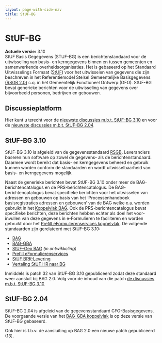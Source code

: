 ```yaml
---
layout: page-with-side-nav
title: StUF-BG
---
```

# StUF-BG

**Actuele versie:** 3.10  
StUF Basis Gegegevens (STUF-BG) is een berichtenstandaard voor de
uitwisseling van basis- en kerngegevens binnen en tussen gemeenten en
samenwerkende overheidsorganisaties. Het is gebaseerd op het Standaard
Uitwisselings Formaat ([StUF](StUF_Berichtenstandaard "wikilink")) voor
het uitwisselen van gegevens die zijn beschreven in het Referentiemodel
Stelsel Gemeentelijke Basisgegevens [ (RSGB
2.0)](Informatiemodel_Basis-_en_Kerngegevens_(RSGB) "wikilink") c.q. in
het Gemeentelijk Functioneel Ontwerp (GFO). StUF-BG bevat generieke
berichten voor de uitwisseling van gegevens over bijvoorbeeld personen,
bedrijven en gebouwen.

## Discussieplatform

Hier kunt u terecht voor de [nieuwste discussies m.b.t. StUF-BG
3.10](https://github.com/VNG-Realisatie/StUF-Standaarden/labels/StUF-BG%203.10)
en voor de [nieuwste discussies m.b.t. StUF-BG
2.04](https://github.com/VNG-Realisatie/StUF-Standaarden/labels/StUF-BG%202.04).

## StUF-BG 3.10

StUF-BG 3.10 is afgeleid van de gegevensstandaard
[RSGB](Informatiemodel_Basis-_en_Kerngegevens_(RSGB) "wikilink").
Leveranciers baseren hun software op zowel de gegevens- als de
berichtenstandaard. Daarmee wordt bereikt dat basis- en kerngegevens
beheerd en gebruik kunnen worden conform de standaarden en wordt
uitwisselbaarheid van basis- en kerngegevens mogelijk.

Naast de generieke berichten bevat StUF-BG 3.10 onder meer de
BAG-berichtencatalogus en de PRS-berichtencatalogus. De
BAG-berichtencatalogus bevat specifieke berichten voor het uitwisselen
van adressen en gebouwen op basis van het ‘Processenhandboek
basisregistraties adressen en gebouwen’ van de BAG welke o.a. worden
gebruikt in het [Koppelvlak BAG](BAG "wikilink"). Ook de
PRS-berichtencatalogus bevat specifieke berichten, deze berichten hebben
echter als doel het voor-invullen van deze gegevens in e-Formulieren te
faciliteren en worden gebruikt door het [Prefill eFormulierenservices
koppelvlak](Prefill_eFormulierenservices "wikilink"). De volgende
standaarden zijn gerelateerd met StUF-BG 3.10:

- [BAG](BAG "wikilink")
- [BAG-GBA](BAG-GBA "wikilink")
- [StUF-Geo BAG](StUF-Geo_BAG "wikilink") *(in ontwikkeling)*
- [ Prefill
  eFormulierenservices](Prefill_eFormulierenservices "wikilink")
- [StUF BRK-Levering](StUF_BRK-Levering "wikilink")
- [Vertaling StUF HR naar BG](Media:Vertaling_NHR.zip‎ "wikilink")

Inmiddels is patch 32 van StUF-BG 3.10 gepubliceerd zodat deze standaard
weer aansluit bij BAG 2.0. Volg voor de inhoud van die patch [de
discussies m.b.t. StUF-BG
3.10](https://github.com/VNG-Realisatie/StUF-Standaarden/labels/StUF-BG%203.10).

## StUF-BG 2.04

StUF-BG 2.04 is afgeleid van de gegevensstandaard GFO-Basisgegevens. De
voorgaande versie van het [BAG-GBA koppelvlak](BAG-GBA "wikilink") is op
deze versie van StUF-BG gebaseerd.

Ook hier is t.b.v. de aansluiting op BAG 2.0 een nieuwe patch
gepubliceerd (13).